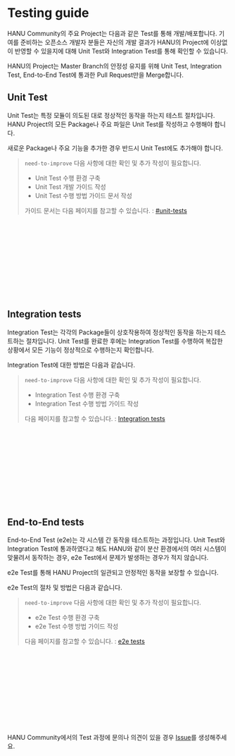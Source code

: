 # Testing guide

HANU Community의 주요 Project는 다음과 같은 Test를 통해 개발/배포합니다. 기여를 준비하는 오픈소스 개발자 분들은 자신의 개발 결과가 HANU의 Project에 이상없이 반영할 수 있을지에 대해 Unit Test와 Integration Test를 통해 확인할 수 있습니다. 

HANU의 Project는 Master Branch의 안정성 유지를 위해 Unit Test, Integration Test, End-to-End Test에 통과한 Pull Request만을 Merge합니다.

## Unit Test

Unit Test는 특정 모듈이 의도된 대로 정상적인 동작을 하는지 테스트 절차입니다. HANU Project의 모든 Package나 주요 파일은 Unit Test를 작성하고 수행해야 합니다. 

새로운 Package나 주요 기능을 추가한 경우 반드시 Unit Test에도 추가해야 합니다. 

> `need-to-improve` 다음 사항에 대한 확인 및 추가 작성이 필요합니다. 
> 
> * Unit Test 수행 환경 구축 
> * Unit Test 개발 가이드 작성
> * Unit Test 수행 방법 가이드 문서 작성
> 
> 가이드 문서는 다음 페이지를 참고할 수 있습니다.  : [#unit-tests](https://github.com/kubernetes/community/blob/master/contributors/devel/sig-testing/testing.md#unit-tests)

<br>
<br>
<br>
<br>
<br>
<br>
<br>
<br>
<br>
<br>

## Integration tests

Integration Test는 각각의 Package들이 상호작용하여 정상적인 동작을 하는지 테스트하는 절차입니다. Unit Test를 완료한 후에는 Integration Test를 수행하여 복잡한 상황에서 모든 기능이 정상적으로 수행하는지 확인합니다. 

Integration Test에 대한 방법은 다음과 같습니다. 


> `need-to-improve` 다음 사항에 대한 확인 및 추가 작성이 필요합니다. 
> 
> * Integration Test 수행 환경 구축
> * Integration Test 수행 방법 가이드 작성
> 
> 다음 페이지를 참고할 수 있습니다.  : [Integration tests](https://github.com/kubernetes/community/blob/master/contributors/devel/sig-testing/integration-tests.md)

<br>
<br>
<br>
<br>
<br>
<br>
<br>
<br>
<br>
<br>


## End-to-End tests

End-to-End Test (e2e)는 각 시스템 간 동작을 테스트하는 과정입니다. Unit Test와 Integration Test에 통과하였다고 해도 HANU와 같이 분산 환경에서의 여러 시스템이 맞물려서 동작하는 경우, e2e Test에서 문제가 발생하는 경우가 적지 않습니다. 

e2e Test를 통해 HANU Project의 일관되고 안정적인 동작을 보장할 수 있습니다.

e2e Test의 절차 및 방법은 다음과 같습니다. 



> `need-to-improve` 다음 사항에 대한 확인 및 추가 작성이 필요합니다. 
> 
> * e2e Test 수행 환경 구축
> * e2e Test 수행 방법 가이드 작성
> 
> 다음 페이지를 참고할 수 있습니다.  : [e2e tests](https://github.com/kubernetes/community/blob/master/contributors/devel/sig-testing/e2e-tests.md)

<br>
<br>
<br>
<br>
<br>
<br>
<br>
<br>
<br>
<br>


HANU Community에서의 Test 과정에 문의나 의견이 있을 경우 [Issue](https://github.com/openinfradev/community-draft/issues/new)를 생성해주세요. 

